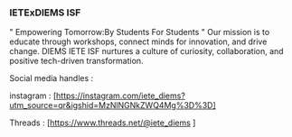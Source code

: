 ### IETExDIEMS ISF

" Empowering Tomorrow:By Students For Students  "
Our mission is to educate through workshops, connect minds for innovation, and drive change. DIEMS IETE ISF nurtures a culture of curiosity, collaboration, and positive tech-driven transformation.

Social media handles : 

instagram : [https://instagram.com/iete_diems?utm_source=qr&igshid=MzNlNGNkZWQ4Mg%3D%3D]

Threads : [https://www.threads.net/@iete_diems ]  
